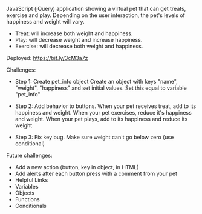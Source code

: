 JavaScript (jQuery) application showing a virtual pet that can get treats, exercise and play. Depending on the user interaction, the pet's levels of happiness and weight will vary.  
- Treat: will increase both weight and happiness.
- Play: will decrease weight and increase happiness.
- Exercise: will decrease both weight and happiness.

Deployed: https://bit.ly/3cM3a7z

Challenges:

- Step 1: Create pet_info object Create an object with keys "name", "weight", "happiness" and set initial values. Set this equal to variable "pet_info"

- Step 2: Add behavior to buttons. When your pet receives treat, add to its happiness and weight. When your pet exercises, reduce it's happiness and weight. When your pet plays, add to its happiness and reduce its weight

- Step 3: Fix key bug. Make sure weight can't go below zero (use conditional)

Future challenges:

- Add a new action (button, key in object, in HTML)
- Add alerts after each button press with a comment from your pet
- Helpful Links
- Variables
- Objects
- Functions
- Conditionals
